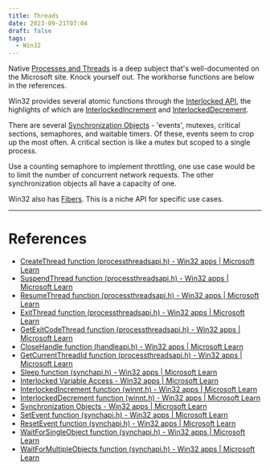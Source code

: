 ```yaml
---
title: Threads
date: 2023-09-21T07:04
draft: false
tags:
  - Win32
---
```

Native [Processes and Threads](https://learn.microsoft.com/en-us/windows/win32/procthread/processes-and-threads) is a deep subject that's well-documented on the Microsoft site.  Knock yourself out.  The workhorse functions are below in the references.

Win32 provides several atomic functions through the [Interlocked API](https://learn.microsoft.com/en-us/windows/win32/sync/interlocked-variable-access), the highlights of which are [InterlockedIncrement](https://learn.microsoft.com/en-us/windows/win32/api/winnt/nf-winnt-interlockedincrement) and [InterlockedDecrement](https://learn.microsoft.com/en-us/windows/win32/api/winnt/nf-winnt-interlockeddecrement).

There are several [Synchronization Objects](https://learn.microsoft.com/en-us/windows/win32/sync/synchronization-objects) - 'events', mutexes, critical sections, semaphores, and waitable timers.  Of these, events seem to crop up the most often.  A critical section is like a mutex but scoped to a single process.

Use a counting semaphore to implement throttling, one use case would be to limit the number of concurrent network requests.  The other synchronization objects all have a capacity of one.

Win32 also has [Fibers](https://learn.microsoft.com/en-us/windows/win32/procthread/fibers).  This is a niche API for specific use cases.

---
# References

- [CreateThread function (processthreadsapi.h) - Win32 apps | Microsoft Learn](https://learn.microsoft.com/en-us/windows/win32/api/processthreadsapi/nf-processthreadsapi-createthread)
- [SuspendThread function (processthreadsapi.h) - Win32 apps | Microsoft Learn](https://learn.microsoft.com/en-us/windows/win32/api/processthreadsapi/nf-processthreadsapi-suspendthread)
- [ResumeThread function (processthreadsapi.h) - Win32 apps | Microsoft Learn](https://learn.microsoft.com/en-us/windows/win32/api/processthreadsapi/nf-processthreadsapi-resumethread)
- [ExitThread function (processthreadsapi.h) - Win32 apps | Microsoft Learn](https://learn.microsoft.com/en-us/windows/win32/api/processthreadsapi/nf-processthreadsapi-exitthread)
- [GetExitCodeThread function (processthreadsapi.h) - Win32 apps | Microsoft Learn](https://learn.microsoft.com/en-us/windows/win32/api/processthreadsapi/nf-processthreadsapi-getexitcodethread)
- [CloseHandle function (handleapi.h) - Win32 apps | Microsoft Learn](https://learn.microsoft.com/en-us/windows/win32/api/handleapi/nf-handleapi-closehandle)
- [GetCurrentThreadId function (processthreadsapi.h) - Win32 apps | Microsoft Learn](https://learn.microsoft.com/en-us/windows/win32/api/processthreadsapi/nf-processthreadsapi-getcurrentthreadid)
- [Sleep function (synchapi.h) - Win32 apps | Microsoft Learn](https://learn.microsoft.com/en-us/windows/win32/api/synchapi/nf-synchapi-sleep)
- [Interlocked Variable Access - Win32 apps | Microsoft Learn](https://learn.microsoft.com/en-us/windows/win32/sync/interlocked-variable-access)
- [InterlockedIncrement function (winnt.h) - Win32 apps | Microsoft Learn](https://learn.microsoft.com/en-us/windows/win32/api/winnt/nf-winnt-interlockedincrement)
- [InterlockedDecrement function (winnt.h) - Win32 apps | Microsoft Learn](https://learn.microsoft.com/en-us/windows/win32/api/winnt/nf-winnt-interlockeddecrement)
- [Synchronization Objects - Win32 apps | Microsoft Learn](https://learn.microsoft.com/en-us/windows/win32/sync/synchronization-objects)
- [SetEvent function (synchapi.h) - Win32 apps | Microsoft Learn](https://learn.microsoft.com/en-us/windows/win32/api/synchapi/nf-synchapi-setevent)
- [ResetEvent function (synchapi.h) - Win32 apps | Microsoft Learn](https://learn.microsoft.com/en-us/windows/win32/api/synchapi/nf-synchapi-resetevent)
- [WaitForSingleObject function (synchapi.h) - Win32 apps | Microsoft Learn](https://learn.microsoft.com/en-us/windows/win32/api/synchapi/nf-synchapi-waitforsingleobject)
- [WaitForMultipleObjects function (synchapi.h) - Win32 apps | Microsoft Learn](https://learn.microsoft.com/en-us/windows/win32/api/synchapi/nf-synchapi-waitformultipleobjects)
